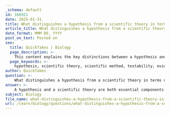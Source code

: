 ```yaml
---
_schema: default
id: 166921
date: 2025-01-31
title: What distinguishes a hypothesis from a scientific theory in terms of testing and evidence?
article_title: What distinguishes a hypothesis from a scientific theory in terms of testing and evidence?
date_format: MMM DD, YYYY
post_on_text: Posted on
seo:
  title: QuickTakes | Biology
  page_description: >-
    This content explains the key distinctions between a hypothesis and a scientific theory in terms of their scope, testability, and the evidence that supports them, emphasizing their roles in the scientific method.
  page_keywords: >-
    hypothesis, scientific theory, scientific method, testability, evidence, predictions, controlled experiments, evolution, germ theory, microbiology, epidemiology, observable phenomena
author: QuickTakes
question: >-
    What distinguishes a hypothesis from a scientific theory in terms of testing and evidence?
answer: >-
    A hypothesis and a scientific theory are both essential components of the scientific method, but they differ significantly in terms of their scope, testability, and the evidence that supports them.\n\n1. **Definition and Scope**:\n   - A **hypothesis** is a specific, testable statement that predicts an outcome based on a particular observation. It is often formulated in response to a question and is narrow in scope. For example, a hypothesis might state, "If plants receive more sunlight, then they will grow taller." This statement can be directly tested through controlled experiments.\n   - A **theory**, on the other hand, is a broader explanation that integrates multiple hypotheses and is supported by a substantial body of evidence. Theories provide a comprehensive framework for understanding complex phenomena and can generate multiple predictions. For instance, the theory of evolution by natural selection explains how species adapt over time and can lead to predictions about how traits may change in response to environmental pressures.\n\n2. **Testability**:\n   - **Hypotheses** are designed to be tested through experimentation or observation. They are formulated to allow scientists to gather evidence that can support or refute them. The testability of a hypothesis is crucial, as it must be possible to conduct experiments or make observations that can confirm or disprove the hypothesis.\n   - **Theories** are also testable, but they are not limited to a single experiment or observation. Instead, they encompass a wide range of evidence and have withstood rigorous testing over time. Theories are continually refined and updated as new evidence emerges, but they remain well-substantiated explanations for observable phenomena.\n\n3. **Evidence**:\n   - A hypothesis is typically supported by initial observations and may be tested in a limited context. The evidence gathered from experiments can either support or refute the hypothesis, leading to further investigation or refinement.\n   - A theory, however, is supported by a vast amount of evidence collected from various studies and experiments over time. For example, the germ theory of disease is supported by extensive research in microbiology and epidemiology, demonstrating the role of pathogens in disease transmission.\n\nIn summary, the key distinction between a hypothesis and a scientific theory lies in their scope and the level of evidence supporting them. Hypotheses are narrow, testable statements predicting specific outcomes, while theories are comprehensive explanations that integrate multiple hypotheses and are supported by extensive evidence. Understanding this distinction is crucial for appreciating the rigor and depth of scientific inquiry.
subject: Biology
file_name: what-distinguishes-a-hypothesis-from-a-scientific-theory-in-terms-of-testing-and-evidence.md
url: /learn/biology/questions/what-distinguishes-a-hypothesis-from-a-scientific-theory-in-terms-of-testing-and-evidence
---
```


&nbsp;